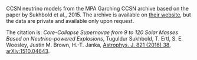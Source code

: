 CCSN neutrino models from the MPA Garching CCSN archive based on the paper by Sukhbold et al., 2015. The archive is available on
[their website](https://wwwmpa.mpa-garching.mpg.de/ccsnarchive/data/SEWBJ_2015/index.html), but the data are private and available only upon request.

The citation is: *Core-Collapse Supernovae from 9 to 120 Solar Masses Based on Neutrino-powered Explosions*, Tuguldur Sukhbold, T. Ertl, S. E. Woosley, Justin M. Brown, H.-T. Janka, [Astrophys. J. 821 (2016)
38](http://dx.doi.org/10.3847/0004-637X/821/1/38), [arXiv:1510.04643](http://arxiv.org/abs/1510.04643).
